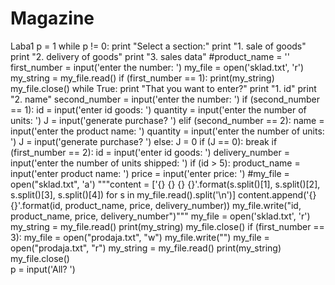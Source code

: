 # Magazine
Laba1
p = 1
while p != 0:
print "Select a section:"
    print "1. sale of goods"
    print "2. delivery of goods"
    print "3. sales data"
    #product_name = ''
    first_number = input('enter the number: ')
    my_file = open('sklad.txt', 'r')
    my_string = my_file.read()
    if (first_number == 1):
        print(my_string)
        my_file.close()
        while True:
            print "That you want to enter?"
            print "1. id"
            print "2. name"
            second_number = input('enter the number: ')
            if (second_number == 1):
                id = input('enter id goods: ')
                quantity = input('enter the number of units: ')
                J = input('generate purchase? ')
            elif (second_number == 2):
                name = input('enter the product name: ')
                quantity = input('enter the number of units: ')
                J = input('generate purchase? ')
            else:
                J = 0
            if (J == 0):
                break
    if (first_number == 2):
        id = input('enter id goods: ')
        delivery_number = input('enter the number of units shipped: ')
        if (id > 5):
            product_name = input('enter product name: ')
            price = input('enter price: ')
            #my_file = open("sklad.txt", 'a')
            """content = ['{} {} {} {}'.format(s.split()[1],
                              s.split()[2], s.split()[3],
                              s.split()[4]) for s in my_file.read().split('\n')]
            content.append('{} {}'.format(id, product_name, price, delivery_number))
            my_file.write("id, product_name, price, delivery_number")"""
            my_file = open('sklad.txt', 'r')
            my_string = my_file.read()
            print(my_string)
            my_file.close()
    if (first_number == 3):
        my_file = open("prodaja.txt", "w")
        my_file.write("")
        my_file = open("prodaja.txt", "r")
        my_string = my_file.read()
        print(my_string)
        my_file.close()  
    p = input('All? ')
